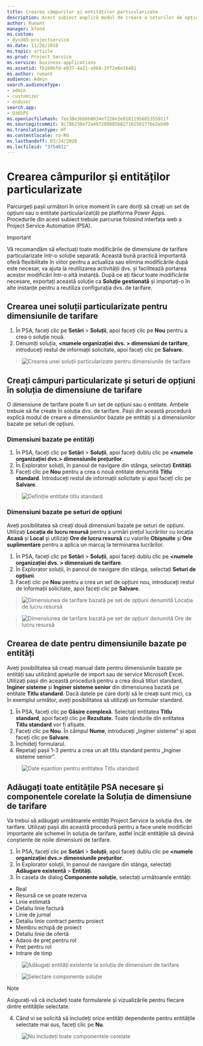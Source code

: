 ```yaml
---
title: Crearea câmpurilor și entităților particularizate
description: Acest subiect explică modul de creare a seturilor de opțiuni și a entităților în soluția proprie în platforma Power Apps platform.
author: Rumant
manager: kfend
ms.custom:
- dyn365-projectservice
ms.date: 11/26/2018
ms.topic: article
ms.prod: Project Service
ms.service: business-applications
ms.assetid: fb160bfd-e037-4a21-a968-3ff2e6e16481
ms.author: rumant
audience: Admin
search.audienceType:
- admin
- customizer
- enduser
search.app:
- D365PS
ms.openlocfilehash: 7ee30e3bb6b8034ef226e2e9181195685355011f
ms.sourcegitcommit: 8c786230ef2a497280885b827162561776e2eb00
ms.translationtype: HT
ms.contentlocale: ro-RO
ms.lasthandoff: 03/24/2020
ms.locfileid: "3754811"
---
```

# <a name="create-custom-fields-and-entities"></a>Crearea câmpurilor și entităților particularizate 

Parcurgeți pașii următori în orice moment în care doriți să creați un set de opțiuni sau o entitate particularizat(ă) pe platforma Power Apps.  
Procedurile din acest subiect trebuie parcurse folosind interfața web a Project Service Automation (PSA).

> [!IMPORTANT]
> Vă recomandăm să efectuați toate modificările de dimensiune de tarifare particularizate într-o soluție separată. Această bună practică importantă oferă flexibilitate în viitor pentru a actualiza sau elimina modificările după este necesar, va ajuta la reutilizarea activității dvs. și facilitează portarea acestor modificări într-o altă instanță. După ce ați făcut toate modificările necesare, exportați această soluție ca **Soluție gestionată** și importați-o în alte instanțe pentru a reutiliza configurația dvs. de tarifare.


## <a name="create-a-custom-solution-for-pricing-dimensions"></a>Crearea unei soluții particularizate pentru dimensiunile de tarifare
1. În PSA, faceți clic pe **Setări** > **Soluții**, apoi faceți clic pe **Nou** pentru a crea o soluție nouă. 
2. Denumiți soluția, **\<numele organizației dvs. > dimensiuni de tarifare**, introduceți restul de informații solicitate, apoi faceți clic pe **Salvare.**

> ![Crearea unei soluții particularizate pentru dimensiunile de tarifare](media/Creation-of-custom-pricing-dimension-solution.PNG)
  
## <a name="create-custom-fields-and-option-sets-in-the-pricing-dimension-solution"></a>Creați câmpuri particularizate și seturi de opțiuni în soluția de dimensiune de tarifare

O dimensiune de tarifare poate fi un set de opțiuni sau o entitate. Ambele trebuie să fie create în soluția dvs. de tarifare. Pașii din această procedură explică modul de creare a dimensiunilor bazate pe entități și a dimensiunilor bazate pe seturi de opțiuni.

### <a name="entity-based-dimensions"></a>Dimensiuni bazate pe entități

1. În PSA, faceți clic pe **Setări** > **Soluții**, apoi faceți dublu clic pe **\<numele organizației dvs.> dimensiunile prețurilor**.
2. În Explorator soluții, în panoul de navigare din stânga, selectați **Entități**.
3. Faceți clic pe **Nou** pentru a crea o nouă entitate denumită **Titlu standard**. Introduceți restul de informații solicitate și apoi faceți clic pe **Salvare**.

> ![Definiție entitate titlu standard](media/Standard-Title-entity-definition.png)


### <a name="option-set-based-dimensions"></a>Dimensiuni bazate pe seturi de opțiuni 
Aveți posibilitatea să creați două dimensiuni bazate pe seturi de opțiuni. Utilizați **Locația de lucru resursă** pentru a urmări prețul lucrărilor cu locația **Acasă** și **Local** și utilizați **Ore de lucru resursă** cu valorile **Obișnuite** și **Ore suplimentare** pentru a aplica un marcaj la terminarea lucrărilor.


1. În PSA, faceți clic pe **Setări** > **Soluții**, apoi faceți dublu clic pe **\<numele organizației dvs. > dimensiuni de tarifare**. 
2. În Explorator soluții, în panoul de navigare din stânga, selectați **Seturi de opțiuni**. 
3. Faceți clic pe **Nou** pentru a crea un set de opțiuni nou, introduceți restul de informații solicitate, apoi faceți clic pe **Salvare**.

> ![Dimensiunea de tarifare bazată pe set de opțiuni denumită Locația de lucru resursă ](media/Option-set-PD-called-Resource-Work-Location.png)

> ![Dimensiunea de tarifare bazată pe set de opțiuni denumită Ore de lucru resursă ](media/Option-set-PD-called-Resource-Work-Hours.PNG)


## <a name="create-data-for-entity-based-dimensions"></a>Crearea de date pentru dimensiunile bazate pe entități

Aveți posibilitatea să creați manual date pentru dimensiunile bazate pe entități sau utilizând apelurile de import sau de service Microsoft Excel. Utilizați pașii din această procedură pentru a crea două titluri standard, **Inginer sisteme** și **Inginer sisteme senior** din dimensiunea bazată pe entitate **Titlu standard**. Dacă datele pe care doriți să le creați sunt mici, ca în exemplul următor, aveți posibilitatea să utilizați un formular standard.

1. În PSA, faceți clic pe **Găsire complexă**. Selectați entitatea **Titlu standard**, apoi faceți clic pe **Rezultate**. Toate rândurile din entitatea **Titlu standard** vor fi afișate.
2. Faceți clic pe **Nou**. În câmpul **Nume**, introduceți „Inginer sisteme” și apoi faceți clic pe **Salvare**.
3. Închideţi formularul. 
4. Repetați pașii 1-3 pentru a crea un alt titlu standard pentru „Inginer sisteme senior”.

> ![Date eșantion pentru entitatea Titlu standard ](media/ST-data.png)

## <a name="add-all-required-psa-entities-and-related-components-to-the-pricing-dimension-solution"></a>Adăugați toate entitățile PSA necesare și componentele corelate la Soluția de dimensiune de tarifare
Va trebui să adăugați următoarele entități Project Service la soluția dvs. de tarifare. Utilizați pașii din această procedură pentru a face unele modificări importante ale schemei în soluția de tarifare, astfel încât entitățile să devină conștiente de noile dimensiuni de tarifare.

1. În PSA, faceți clic pe **Setări** > **Soluții**, apoi faceți dublu clic pe **\<numele organizației dvs.> dimensiunile prețurilor**. 
2. În Explorator soluții, în panoul de navigare din stânga, selectați **Adăugare existentă** > **Entități**.
3. În caseta de dialog **Componente soluție**, selectați următoarele entități:

- Real
- Resursă ce se poate rezerva
- Linie estimată
- Detaliu linie factură
- Linie de jurnal
- Detaliu linie contract pentru proiect
- Membru echipă de proiect
- Detaliu linie de ofertă
- Adaos de preț pentru rol
- Preț pentru rol 
- Intrare de timp 

> ![Adăugați entități existente la soluția de dimensiuni de tarifare](media/Existing-entities-to-PD-solution.png)

> ![Selectare componente soluție](media/Dimension-Components.png)

> [!NOTE]
> Asigurați-vă că includeți toate formularele și vizualizările pentru fiecare dintre entitățile selectate.

4. Când vi se solicită să includeți orice entități dependente pentru entitățile selectate mai sus, faceți clic pe **Nu**.

> ![Nu includeți toate componentele corelate](media/Do-not-include-required.png)


